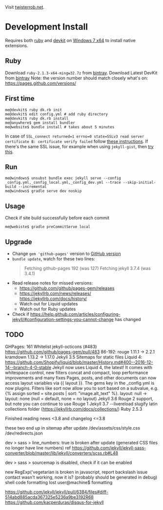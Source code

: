 Visit [twisterrob.net](http://www.twisterrob.net).


# Development Install
Requires both [ruby](http://rubyinstaller.org/downloads/) and [devkit](http://rubyinstaller.org/downloads/) on [Windows 7 x64](http://corlewsolutions.com/articles/article-19-install-ruby-on-windows-7-32-bit-or-64-bit) to install native extensions.


## Ruby
Download `ruby-2.1.3-x64-mingw32.7z` from [bintray](https://bintray.com/oneclick/rubyinstaller/rubyinstaller/2.1.3/view#files).
Download Latest DevKit from [bintray](https://bintray.com/oneclick/rubyinstaller/DevKit/view)
Note: the version number should match closely what's on: https://pages.github.com/versions/


## First time

```shell
me@devkit$ ruby dk.rb init
me@devkit$ edit config.yml # add ruby directory
me@devkit$ ruby dk.rb install
me@anywhere$ gem install bundler
me@website$ bundle install # takes about 5 minutes
```

In case of `SSL_connect returned=1 errno=0 state=SSLv3 read server certificate B: certificate verify failed` follow [these instructions](https://gist.github.com/luislavena/f064211759ee0f806c88).
If there's the same SSL issue, for example when using `jekyll-gist`, then [try this](https://gist.github.com/fnichol/867550#the-manual-way-boring).


## Run

```shell
me@windows$ unsubst bundle exec jekyll serve --config _config.yml,_config_local.yml,_config_dev.yml --trace --skip-initial-build --incremental
me@windows$ gradle serve dev noskip
```

## Usage

Check if site build successfully before each commit

```shell
me@webiste$ gradle preCommitServe local
```

## Upgrade

 * Change `gem 'github-pages'` version to [GitHub version](https://pages.github.com/versions/)
 * `bundle update`, watch for these two lines:
   > Fetching github-pages 192 (was 127)
   > Fetching jekyll 3.7.4 (was 3.4.1)
 * Read release notes for missed versions:
   * https://github.com/github/pages-gem/releases
   * https://jekyllrb.com/news/releases/  
     https://jekyllrb.com/docs/history/
   * Watch out for Liquid updates
   * Watch out for Ruby updates
 * Check if https://help.github.com/articles/configuring-jekyll/#configuration-settings-you-cannot-change has changed

## TODO

GHPages:
	161 Whitelist jekyll-octicons (#483) https://github.com/github/pages-gem/pull/483
	86-192: rouge 1.11.1 -> 2.2.1
	kramdown 1.13.2 -> 1.17.0
Jekyll 3.5
	Sitemaps for static files
	Liquid 4: https://github.com/Shopify/liquid/blob/master/History.md#400--2016-12-14--branch-4-0-stable
	Jekyll now uses Liquid 4, the latest! It comes with whitespace control, new filters concat and compact, loop performance improvements and many fixes
	Pages, posts, and other documents can now access layout variables via  {{ layout }}.
	The gems key in the _config.yml is now plugins.
	Filters like sort now allow you to sort based on a subvalue, e.g. {% assign sorted = site.posts | sort: "image.alt_text" %}.
	layout: null -> layout: none (null = default, none = no layout)
Jekyll 3.6
	Rouge 2 support, but note you can continue to use Rouge 1
Jekyll 3.7
	--livereload
	slugify latin
	collections folder (https://jekyllrb.com/docs/collections/)
	Ruby 2.5.3

Finished reading news <3.8 and changelog <=3.8

these two end up in sitemap after update
/dev/assets/css/style.css
/dev/redirects.json

dev > sass > line_numbers: true is broken after update (generated CSS files no longer have line numbers)
ref https://github.com/jekyll/jekyll-sass-converter/blob/master/lib/jekyll/converters/scss.rb#L48

dev > sass > sourcemap is disabled, check if it can be enabled

new RegExp('vegetarian is broken in javascript, report backslash issue
contact wasn't working, now it is? (probably should be generated in debug)
shell code formatting lost user@machine$ formatting

https://github.com/jekyll/jekyll/pull/6384/files#diff-514abd885acda367325e5236a9be3192R68
https://github.com/kacperduras/disqus-for-jekyll
